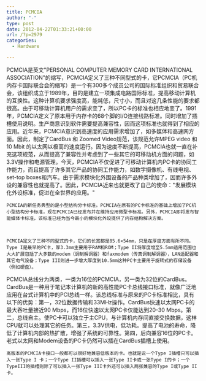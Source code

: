 ```yaml
---
title: PCMCIA
author: "-"
type: post
date: 2012-04-22T01:33:21+00:00
url: /?p=2979
categories:
  - Hardware

---
```


  PCMCIA是英文"PERSONAL COMPUTER MEMORY CARD INTERNATIONAL ASSOCIATION"的缩写，PCMCIA定义了三种不同型式的卡，它PCMCIA（PC机内存卡国际联合会的缩写）是一个有300多个成员公司的国际标准组织和贸易联合会，该组织成立于1989年，目的是建立一项集成电路国际标准，提高移动计算机的互换性。这种计算机要求强度高，能耗低，尺寸小，而且对这几条性能的要求都很高。由于可移动计算机用户的需求变了，所以PC卡的标准也相应地变了。1991年，PCMCIA定义了原本用于内存卡的68个脚的I/O连接线路标准。同时增加了插槽使用说明。生产商意识到软件需要提高兼容性，因而这项标准也就得到了相应的应用。近年来，PCMCIA意识到高速度的应用需求增加了，如多媒体和高速网方面。因此，制定了CardBus 和 Zoomed Video规范，该规范允许MPEG video 和10 Mbit 的以太网以极高的速度运行。因为速度不断提高，PCMCIA也就一直在补充这项规范，从而提高了兼容性并考虑到了一些其它的可移动机方面的问题，如3.3V操作和电源管理。今天，PCMCIA不仅促进了可移动计算机内PC卡的协同工作能力，而且提高了许多其它产品的协同工作能力，如数字摄像机、有线电视、set-top boxes和汽车。由于需求模块化外围设备的产品种类增加了，因而许多外设的兼容性也就提高了。因此，PCMCIA近来也就更改了自己的使命："发展模块化外设标准，促进在全世界的应用。"


  
  
    PCMCIA的新任务典型的是小型结构分卡标准。PCMCIA在原有的PC卡标准的基础上增加了PC机小型结构分卡标准，现在PCMCIA已经发布并在维持应用微型卡标准。另外，PCMCIA即将发布智能媒体卡标准，该标准已经为当今最小的模块化外设提供了内存结构解决方案。
  
  
  
    PCMCIA定义了三种不同型式的卡，它们的长宽都是85.6×54mm，只是在厚度方面有所不同。Type I是最早的PC卡，厚3.3mm主要用于RAM和ROM；Type II将厚度增至5.5mm适用范围也大大扩展包括了大多数的modem（调制解调器）和faxmodem（传真调制解调器），LAN适配器和其它电气设备；Type III则进一步增大厚度到10.5mm这种PC卡主要用于旋转式的存储设备（例如硬盘）。
 PCMCIA总线分为两类，一类为16位的PCMCIA，另一类为32位的CardBus。
 CardBus是一种用于笔记本计算机的新的高性能PC卡总线接口标准，就像广泛地应用在台式计算机中的PCI总线一样。该总线标准与原来的PC卡标准相比，具有以下的优势：第一，32位数据传输和33MHz操作。CardBus快速以太网PC卡的最大吞吐量接近90 Mbps，而16位快速以太网PC卡仅能达到20-30 Mbps。第二，总线自主。使PC卡可以独立于主CPU，与计算机内存间直接交换数据，这样CPU就可以处理其它的任务。第三，3.3V供电，低功耗。提高了电池的寿命，降低了计算机内部的热扩散，增强了系统的可靠性。第四，后向兼容16位的PC卡。老式以太网和Modem设备的PC卡仍然可以插在CardBus插槽上使用。
  
  
  
    高版本的PCMCIA卡接口一般都可以很好地兼容低版本的卡。也就是说一个Type I插槽只可以插入一张Type I 卡；一个Type II插槽可以插入一张Type II卡或一张Type I的卡；一个TypeIII的插槽则除了可以插入一张Type III卡外还可以插入两张兼容的Type I或Type II卡。
  
